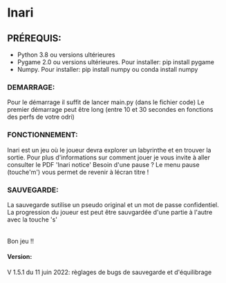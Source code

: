 # Inari

## PRÉREQUIS:
- Python 3.8 ou versions ultérieures
- Pygame 2.0 ou versions ultérieures. Pour installer: pip install pygame
- Numpy. Pour installer: pip install numpy ou conda install numpy

### DEMARRAGE:
Pour le démarrage il suffit de lancer main.py (dans le fichier code)
Le premier démarrage peut être long (entre 10 et 30 secondes en fonctions des perfs de votre odri)

### FONCTIONNEMENT:
Inari est un jeu où le joueur devra explorer un labyrinthe et en trouver la sortie.
Pour plus d'informations sur comment jouer je vous invite à aller consulter le PDF 'Inari notice'
Besoin d'une pause ? Le menu pause (touche'm') vous permet de revenir à lécran titre !

### SAUVEGARDE:
La sauvegarde sutilise un pseudo original et un mot de passe confidentiel.
La progression du joueur est peut être sauvgardée d'une partie à l'autre avec la touche 's'


######
Bon jeu !!

#### Version: 
  V 1.5.1 du 11 juin 2022: règlages de bugs de sauvegarde et d'équilibrage
